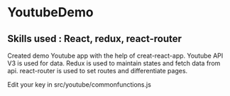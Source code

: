 # YoutubeDemo

## Skills used : React, redux, react-router

Created demo Youtube app with the help of creat-react-app.
Youtube API V3 is used for data.
Redux is used to maintain states and fetch data from api.
react-router is used to set routes and differentiate pages.


Edit your key in src/youtube/commonfunctions.js
